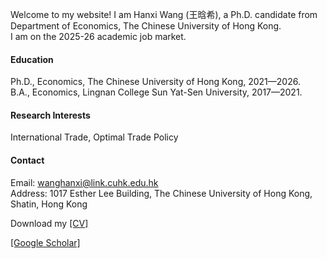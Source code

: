 

Welcome to my website! I am Hanxi Wang (王晗希), a Ph.D. candidate from Department of Economics, The Chinese University of Hong Kong.\
I am on the 2025-26 academic job market.

#### Education
Ph.D., Economics, The Chinese University of Hong Kong, 2021—2026.\
B.A., Economics, Lingnan College Sun Yat-Sen University, 2017—2021.

#### Research Interests
International Trade, Optimal Trade Policy

#### Contact

Email: wanghanxi@link.cuhk.edu.hk\
Address: 1017 Esther Lee Building, The Chinese University of Hong Kong, Shatin, Hong Kong

Download my [[CV]](https://hanxi-wang-econ.github.io/Hanxi%20Wang_CV.pdf)

[[Google Scholar]](https://scholar.google.com.hk/citations?view_op=list_works&hl=zh-CN&user=x2QtFMgAAAAJ&gmla=AETOMgGDd6KAT6rKgGn6RhySV8Up-Hj2u6dtOvml_ebPKvsTKiNbqfkeDrkDxeBO04VpJyslEV3PzL4DsDHa2zhcOE7hsBEOnlSToATxLOlWlKXkS1GgrKc)


